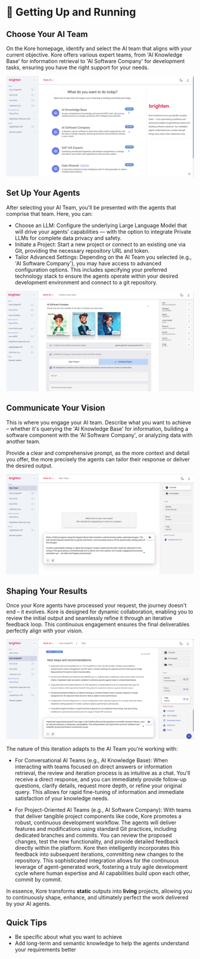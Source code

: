 # 🚀 Getting Up and Running

## **Choose Your AI Team**
On the Kore homepage, identify and select the AI team that aligns with your current objective. Kore offers various expert teams, from 'AI Knowledge Base' for information retrieval to 'AI Software Company' for development tasks, ensuring you have the right support for your needs.

![image.png](/getting_started/assets/agents.png)

## **Set Up Your Agents**
After selecting your AI Team, you'll be presented with the agents that comprise that team. Here, you can:
- Choose an LLM: Configure the underlying Large Language Model that will drive your agents' capabilities — with the option to integrate Private LLMs for complete data privacy and safety.
- Initiate a Project: Start a new project or connect to an existing one via Git, providing the necessary repository URL and token.
- Tailor Advanced Settings: Depending on the AI Team you selected (e.g., 'AI Software Company'), you may have access to advanced configuration options. This includes specifying your preferred technology stack to ensure the agents operate within your desired development environment and connect to a git repository.

![image.png](/getting_started/assets/quickstart.png)

## **Communicate Your Vision**
This is where you engage your AI team. Describe what you want to achieve – whether it's querying the 'AI Knowledge Base' for information, building a software component with the 'AI Software Company', or analyzing data with another team.

Provide a clear and comprehensive prompt, as the more context and detail you offer, the more precisely the agents can tailor their response or deliver the desired output.

![image.png](/getting_started/assets/human_requirement.png)

## **Shaping Your Results**
Once your Kore agents have processed your request, the journey doesn't end – it evolves. Kore is designed for dynamic collaboration, enabling you to review the initial output and seamlessly refine it through an iterative feedback loop. This continuous engagement ensures the final deliverables perfectly align with your vision.

![image.png](/getting_started/assets/iterate.png)

The nature of this iteration adapts to the AI Team you're working with:

- For Conversational AI Teams (e.g., AI Knowledge Base): When interacting with teams focused on direct answers or information retrieval, the review and iteration process is as intuitive as a chat. You'll receive a direct response, and you can immediately provide follow-up questions, clarify details, request more depth, or refine your original query. This allows for rapid fine-tuning of information and immediate satisfaction of your knowledge needs.

- For Project-Oriented AI Teams (e.g., AI Software Company): With teams that deliver tangible project components like code, Kore promotes a robust, continuous development workflow. The agents will deliver features and modifications using standard Git practices, including dedicated branches and commits. You can review the proposed changes, test the new functionality, and provide detailed feedback directly within the platform. Kore then intelligently incorporates this feedback into subsequent iterations, committing new changes to the repository. This sophisticated integration allows for the continuous leverage of agent-generated work, fostering a truly agile development cycle where human expertise and AI capabilities build upon each other, commit by commit.

In essence, Kore transforms **static** outputs into **living** projects, allowing you to continuously shape, enhance, and ultimately perfect the work delivered by your AI agents.


## Quick Tips

- Be specific about what you want to achieve
- Add long-term and semantic knowledge to help the agents understand your requirements better
